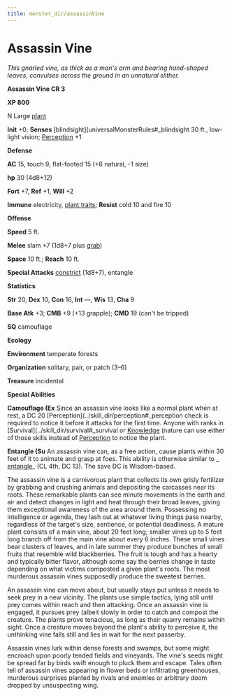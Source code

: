 ```yaml
---
title: monster_dir/assassinVine
---
```

# Assassin Vine

_This gnarled vine, as thick as a man's arm and bearing hand-shaped leaves, convulses across the ground in an unnatural slither._

**Assassin Vine CR 3**

**XP 800**

N Large [plant](creatureTypes#_plant)

**Init** +0; **Senses** [blindsight](universalMonsterRules#_blindsight 30 ft., low-light vision; [Perception](../skill_dir/perception#_perception) +1

**Defense**

**AC** 15, touch 9, flat-footed 15 (+6 natural, –1 size)

**hp** 30 (4d8+12)

**Fort** +7, **Ref** +1, **Will** +2

**Immune** electricity, [plant traits](universalMonsterRules#_plant-traits); **Resist** cold 10 and fire 10

**Offense**

**Speed** 5 ft.

**Melee** slam +7 (1d8+7 plus [grab](universalMonsterRules#_grab))

**Space** 10 ft.; **Reach** 10 ft.

**Special Attacks** [constrict](universalMonsterRules#_constrict) (1d8+7), entangle

**Statistics**

**Str** 20, **Dex** 10, **Con** 16, **Int** —, **Wis** 13, **Cha** 9

**Base Atk** +3; **CMB** +9 (+13 grapple); **CMD** 19 (can't be tripped)

**SQ** camouflage

**Ecology**

**Environment** temperate forests

**Organization** solitary, pair, or patch (3–6)

**Treasure** incidental

**Special Abilities**

**Camouflage (Ex** Since an assassin vine looks like a normal plant when at rest, a DC 20 [Perception](../skill_dir/perception#_perception check is required to notice it before it attacks for the first time. Anyone with ranks in [Survival](../skill_dir/survival#_survival or [Knowledge](../skill_dir/knowledge#_knowledge) (nature can use either of those skills instead of [Perception](../skill_dir/perception#_perception) to notice the plant.

**Entangle (Su** An assassin vine can, as a free action, cause plants within 30 feet of it to animate and grasp at foes. This ability is otherwise similar to _ [entangle](../spell_dir/entangle#_entangle)_ (CL 4th, DC 13). The save DC is Wisdom-based.

The assassin vine is a carnivorous plant that collects its own grisly fertilizer by grabbing and crushing animals and depositing the carcasses near its roots. These remarkable plants can see minute movements in the earth and air and detect changes in light and heat through their broad leaves, giving them exceptional awareness of the area around them. Possessing no intelligence or agenda, they lash out at whatever living things pass nearby, regardless of the target's size, sentience, or potential deadliness. A mature plant consists of a main vine, about 20 feet long; smaller vines up to 5 feet long branch off from the main vine about every 6 inches. These small vines bear clusters of leaves, and in late summer they produce bunches of small fruits that resemble wild blackberries. The fruit is tough and has a hearty and typically bitter flavor, although some say the berries change in taste depending on what victims composted a given plant's roots. The most murderous assassin vines supposedly produce the sweetest berries.

An assassin vine can move about, but usually stays put unless it needs to seek prey in a new vicinity. The plants use simple tactics, lying still until prey comes within reach and then attacking. Once an assassin vine is engaged, it pursues prey (albeit slowly in order to catch and compost the creature. The plants prove tenacious, as long as their quarry remains within sight. Once a creature moves beyond the plant's ability to perceive it, the unthinking vine falls still and lies in wait for the next passerby.

Assassin vines lurk within dense forests and swamps, but some might encroach upon poorly tended fields and vineyards. The vine's seeds might be spread far by birds swift enough to pluck them and escape. Tales often tell of assassin vines appearing in flower beds or infiltrating greenhouses, murderous surprises planted by rivals and enemies or arbitrary doom dropped by unsuspecting wing.

